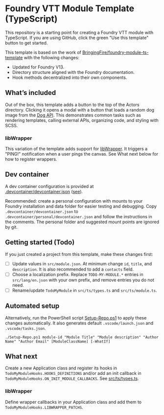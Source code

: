 # Foundry VTT Module Template (TypeScript)

This repository is a starting point for creating a Foundry VTT module with TypeScript. If you are using GitHub, click the green "Use this template" button to get started.

This template is based on the work of [BringingFire/foundry-module-ts-template](https://github.com/BringingFire/foundry-module-ts-template) with the following changes:

- Updated for Foundry V13.
- Directory structure aligned with the Foundry documentation.
- Hook methods decentralized into their own components.

## What’s included

Out of the box, this template adds a button to the top of the Actors directory. Clicking it opens a modal with a button that loads a random dog image from the [Dog API][3]. This demonstrates common tasks such as rendering templates, calling external APIs, organizing code, and styling with SCSS.

### libWrapper

This variation of the template adds support for [libWrapper](https://github.com/ruipin/fvtt-lib-wrapper). It triggers a "PING!" notification when a user pings the canvas. See What next below for how to register wrappers.

## Dev container

A dev container configuration is provided at [.devcontainer/devcontainer.json](.devcontainer/devcontainer.json) ([see][5]).

Recommended: create a personal configuration with mounts to your Foundry installation and data folder for easier testing and debugging. Copy `.devcontainer/devcontainer.json` to `.devcontainer/personal/devcontainer.json` and follow the instructions in the comments. The personal folder and suggested mount points are ignored by git.

## Getting started (Todo)

If you just created a project from this template, make these changes first:

- [ ] Update values in `src/module.json`. At minimum change `id`, `title`, and `description`. It is also recommended to add a `contacts` field.
- [ ] Choose a localization prefix. Replace `TODO-MY-MODULE.*` entries in `src/lang/en.json` with your own prefix, and remove entries you do not need.
- [ ] Rename/update `TodoMyModule` in `src/ts/types.ts` and `src/ts/module.ts`.

## Automated setup

Alternatively, run the PowerShell script [Setup-Repo.ps1](Setup-Repo.ps1) to apply these changes automatically. It also generates default `.vscode/launch.json` and `.vscode/tasks.json`.

```pwsh
./Setup-Repo.ps1 module-id "Module Title" "Module description" "Author Name" "Author Email" [ModuleClassName] [-WhatIf]
```

## What next

Create a new Application class and register its hooks in `TodoMyModuleHooks.HOOKS_DEFINITIONS` and/or add an init callback in `TodoMyModuleHooks.ON_INIT_MODULE_CALLBACKS`. See [src/ts/types.ts](./src/ts/types.ts).

### libWrapper

Define wrapper callbacks in your Application class and add them to `TodoMyModuleHooks.LIBWRAPPER_PATCHS`.

[1]: https://foundryvtt.com/
[2]: https://www.typescriptlang.org/
[3]: https://dog.ceo/dog-api/
[4]: https://bringingfire.com/blog/intro-to-foundry-module-development
[5]: https://code.visualstudio.com/docs/devcontainers/containers
